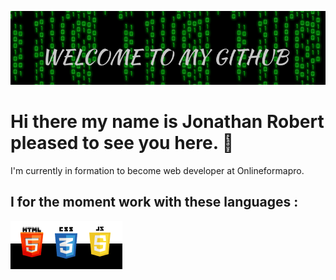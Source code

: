 ![Cover](https://github.com/jojomumu/jojomumu/blob/main/img/cover.png)

<h1>Hi there my name is Jonathan Robert pleased to see you here. 👋</h1>

I'm currently in formation to become web developer at Onlineformapro.

<h2>I for the moment work with these languages :</h2>

![languages](https://github.com/jojomumu/jojomumu/blob/main/img/languages.png)

